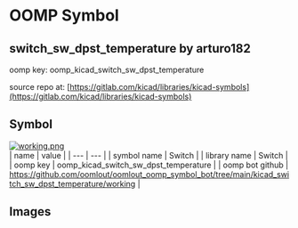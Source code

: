# OOMP Symbol  
## switch_sw_dpst_temperature  by arturo182  
  
oomp key: oomp_kicad_switch_sw_dpst_temperature  
  
source repo at: [https://gitlab.com/kicad/libraries/kicad-symbols](https://gitlab.com/kicad/libraries/kicad-symbols)  
## Symbol  
  
[![working.png](working_600.png)](working.png)  
| name | value | 
| --- | --- | 
| symbol name | Switch | 
| library name | Switch | 
| oomp key | oomp_kicad_switch_sw_dpst_temperature | 
| oomp bot github | https://github.com/oomlout/oomlout_oomp_symbol_bot/tree/main/kicad_switch_sw_dpst_temperature/working | 
## Images  
